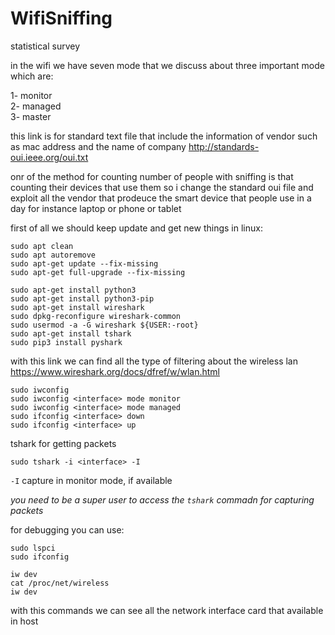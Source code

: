 # WifiSniffing
statistical survey  

in the wifi we have seven mode that we discuss about three important mode which are:  

1- monitor  
2- managed  
3- master  

this link is for standard text file that include the information of vendor such as mac address and the name of company
http://standards-oui.ieee.org/oui.txt

onr of the method for counting number of people with sniffing is that counting their devices that use them
so i change the standard oui file and exploit all the vendor that prodeuce the smart device that people use in a day
for instance laptop or phone or tablet  

first of all we should keep update and get new things in linux:
```
sudo apt clean  
sudo apt autoremove  
sudo apt-get update --fix-missing  
sudo apt-get full-upgrade --fix-missing  
```

```
sudo apt-get install python3  
sudo apt-get install python3-pip  
sudo apt-get install wireshark  
sudo dpkg-reconfigure wireshark-common  
sudo usermod -a -G wireshark ${USER:-root}  
sudo apt-get install tshark  
sudo pip3 install pyshark  
```

with this link we can find all the type of filtering about the wireless lan
https://www.wireshark.org/docs/dfref/w/wlan.html

```
sudo iwconfig
sudo iwconfig <interface> mode monitor
sudo iwconfig <interface> mode managed
sudo ifconfig <interface> down
sudo ifconfig <interface> up
```
tshark for getting packets  
```
sudo tshark -i <interface> -I
```
`-I` capture in monitor mode, if available

*you need to be a super user to access the `tshark` commadn for capturing packets*

for debugging you can use:
```
sudo lspci
sudo ifconfig
```

```
iw dev
cat /proc/net/wireless
iw dev 
```

with this commands we can see all the network interface card that available in host
